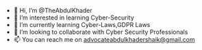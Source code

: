 - 👋 Hi, I’m @TheAbdulKhader
- 👀 I’m interested in learning Cyber-Security
- 🌱 I’m currently learning Cyber-Laws,GDPR Laws
- 💞️ I’m looking to collaborate with Cyber Security Professionals
- 📫 You can reach me on advocateabdulkhadershaik@gmail.com

<!---
TheAbdulKhader/TheAbdulKhader is a ✨ special ✨ repository because its `README.md` (this file) appears on your GitHub profile.
You can click the Preview link to take a look at your changes.
--->
